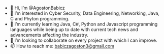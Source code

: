 - 👋 Hi, I’m @AgostonBabicz
- 👀 I’m interested in Cyber Security, Data Engineering, Networking, Java, C and Phyton programming.
- 🌱 I’m currently learning Java, C#, Python and Javascript programming languages while being up to date with current tech news and advancements affecting the industry.
- 💞️ I’m looking to collaborate on every project with which I can improve.
- 📫 How to reach me: babiczagoston3@gmail.com
<!---
AgostonBabicz/AgostonBabicz is a ✨ special ✨ repository because its `README.md` (this file) appears on your GitHub profile.
You can click the Preview link to take a look at your changes.
--->
